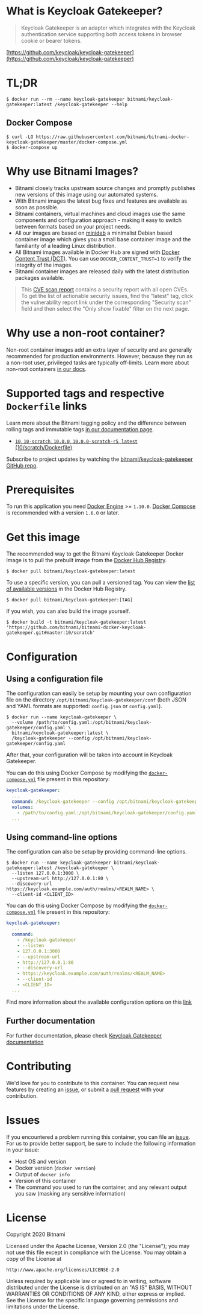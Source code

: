 # What is Keycloak Gatekeeper?

> Keycloak Gatekeeper is an adapter which integrates with the Keycloak authentication service supporting both access tokens in browser cookie or bearer tokens.

[https://github.com/keycloak/keycloak-gatekeeper](https://github.com/keycloak/keycloak-gatekeeper)

# TL;DR

```console
$ docker run --rm --name keycloak-gatekeeper bitnami/keycloak-gatekeeper:latest /keycloak-gatekeeper --help
```

## Docker Compose

```console
$ curl -LO https://raw.githubusercontent.com/bitnami/bitnami-docker-keycloak-gatekeeper/master/docker-compose.yml
$ docker-compose up
```

# Why use Bitnami Images?

* Bitnami closely tracks upstream source changes and promptly publishes new versions of this image using our automated systems.
* With Bitnami images the latest bug fixes and features are available as soon as possible.
* Bitnami containers, virtual machines and cloud images use the same components and configuration approach - making it easy to switch between formats based on your project needs.
* All our images are based on [minideb](https://github.com/bitnami/minideb) a minimalist Debian based container image which gives you a small base container image and the familiarity of a leading Linux distribution.
* All Bitnami images available in Docker Hub are signed with [Docker Content Trust (DCT)](https://docs.docker.com/engine/security/trust/content_trust/). You can use `DOCKER_CONTENT_TRUST=1` to verify the integrity of the images.
* Bitnami container images are released daily with the latest distribution packages available.

> This [CVE scan report](https://quay.io/repository/bitnami/keycloak-gatekeeper?tab=tags) contains a security report with all open CVEs. To get the list of actionable security issues, find the "latest" tag, click the vulnerability report link under the corresponding "Security scan" field and then select the "Only show fixable" filter on the next page.

# Why use a non-root container?

Non-root container images add an extra layer of security and are generally recommended for production environments. However, because they run as a non-root user, privileged tasks are typically off-limits. Learn more about non-root containers [in our docs](https://docs.bitnami.com/tutorials/work-with-non-root-containers/).

# Supported tags and respective `Dockerfile` links

Learn more about the Bitnami tagging policy and the difference between rolling tags and immutable tags [in our documentation page](https://docs.bitnami.com/tutorials/understand-rolling-tags-containers/).


* [`10`, `10-scratch`, `10.0.0`, `10.0.0-scratch-r5`, `latest` (10/scratch/Dockerfile)](https://github.com/bitnami/bitnami-docker-keycloak-gatekeeper/blob/10.0.0-scratch-r5/10/scratch/Dockerfile)

Subscribe to project updates by watching the [bitnami/keycloak-gatekeeper GitHub repo](https://github.com/bitnami/bitnami-docker-keycloak-gatekeeper).

# Prerequisites

To run this application you need [Docker Engine](https://www.docker.com/products/docker-engine) >= `1.10.0`. [Docker Compose](https://www.docker.com/products/docker-compose) is recommended with a version `1.6.0` or later.

# Get this image

The recommended way to get the Bitnami Keycloak Gatekeeper Docker Image is to pull the prebuilt image from the [Docker Hub Registry](https://hub.docker.com/r/bitnami/keycloak-gatekeeper).

```console
$ docker pull bitnami/keycloak-gatekeeper:latest
```

To use a specific version, you can pull a versioned tag. You can view the
[list of available versions](https://hub.docker.com/r/bitnami/keycloak-gatekeeper/tags/)
in the Docker Hub Registry.

```console
$ docker pull bitnami/keycloak-gatekeeper:[TAG]
```

If you wish, you can also build the image yourself.

```console
$ docker build -t bitnami/keycloak-gatekeeper:latest 'https://github.com/bitnami/bitnami-docker-keycloak-gatekeeper.git#master:10/scratch'
```

# Configuration

## Using a configuration file

The configuration can easily be setup by mounting your own configuration file on the directory `/opt/bitnami/keycloak-gatekeeper/conf` (both JSON and YAML formats are supported: `config.json` or `config.yaml`).

```console
$ docker run --name keycloak-gatekeeper \
  --volume /path/to/config.yaml:/opt/bitnami/keycloak-gatekeeper/config.yaml \
  bitnami/keycloak-gatekeeper:latest \
  /keycloak-gatekeeper --config /opt/bitnami/keycloak-gatekeeper/config.yaml
```

After that, your configuration will be taken into account in Keycloak Gatekeeper.

You can do this using Docker Compose by modifying the [`docker-compose.yml`](https://github.com/bitnami/bitnami-docker-keycloak-gatekeeper/blob/master/docker-compose.yml) file present in this repository:

```yaml
keycloak-gatekeeper:
  ...
  command: /keycloak-gatekeeper --config /opt/bitnami/keycloak-gatekeeper/config.yaml
  volumes:
    - /path/to/config.yaml:/opt/bitnami/keycloak-gatekeeper/config.yaml:ro
  ...
```

## Using command-line options

The configuration can also be setup by providing command-line options.

```console
$ docker run --name keycloak-gatekeeper bitnami/keycloak-gatekeeper:latest /keycloak-gatekeeper \
  --listen 127.0.0.1:3000 \
  --upstream-url http://127.0.0.1:80 \
  --discovery-url https://keycloak.example.com/auth/realms/<REALM_NAME> \
  --client-id <CLIENT_ID>
```

You can do this using Docker Compose by modifying the [`docker-compose.yml`](https://github.com/bitnami/bitnami-docker-keycloak-gatekeeper/blob/master/docker-compose.yml) file present in this repository:

```yaml
keycloak-gatekeeper:
  ...
  command:
    - /keycloak-gatekeeper
    - --listen
    - 127.0.0.1:3000
    - --upstream-url
    - http://127.0.0.1:80
    - --discovery-url
    - https://keycloak.example.com/auth/realms/<REALM_NAME>
    - --client-id
    - <CLIENT_ID>
  ...
```

Find more information about the available configuration options on this [link](https://www.keycloak.org/docs/latest/securing_apps/index.html#configuration-options)

## Further documentation

For further documentation, please check [Keycloak Gatekeeper documentation](https://www.keycloak.org/docs/latest/securing_apps/index.html#_keycloak_generic_adapter)

# Contributing

We'd love for you to contribute to this container. You can request new features by creating an [issue](https://github.com/bitnami/bitnami-docker-keycloak-gatekeeper/issues), or submit a [pull request](https://github.com/bitnami/bitnami-docker-keycloak-gatekeeper/pulls) with your contribution.

# Issues

If you encountered a problem running this container, you can file an [issue](https://github.com/bitnami/bitnami-docker-keycloak-gatekeeper/issues/new). For us to provide better support, be sure to include the following information in your issue:

- Host OS and version
- Docker version (`docker version`)
- Output of `docker info`
- Version of this container
- The command you used to run the container, and any relevant output you saw (masking any sensitive information)

# License

Copyright 2020 Bitnami

Licensed under the Apache License, Version 2.0 (the "License");
you may not use this file except in compliance with the License.
You may obtain a copy of the License at

    http://www.apache.org/licenses/LICENSE-2.0

Unless required by applicable law or agreed to in writing, software
distributed under the License is distributed on an "AS IS" BASIS,
WITHOUT WARRANTIES OR CONDITIONS OF ANY KIND, either express or implied.
See the License for the specific language governing permissions and
limitations under the License.
